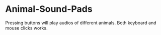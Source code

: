 # Animal-Sound-Pads
Pressing buttons will play audios of different animals. Both keyboard and mouse clicks works.

